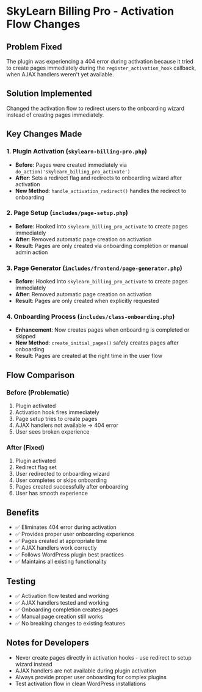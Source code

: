 # SkyLearn Billing Pro - Activation Flow Changes

## Problem Fixed
The plugin was experiencing a 404 error during activation because it tried to create pages immediately during the `register_activation_hook` callback, when AJAX handlers weren't yet available.

## Solution Implemented
Changed the activation flow to redirect users to the onboarding wizard instead of creating pages immediately.

## Key Changes Made

### 1. Plugin Activation (`skylearn-billing-pro.php`)
- **Before**: Pages were created immediately via `do_action('skylearn_billing_pro_activate')`
- **After**: Sets a redirect flag and redirects to onboarding wizard after activation
- **New Method**: `handle_activation_redirect()` handles the redirect to onboarding

### 2. Page Setup (`includes/page-setup.php`)
- **Before**: Hooked into `skylearn_billing_pro_activate` to create pages immediately
- **After**: Removed automatic page creation on activation
- **Result**: Pages are only created via onboarding completion or manual admin action

### 3. Page Generator (`includes/frontend/page-generator.php`)
- **Before**: Hooked into `skylearn_billing_pro_activate` to create pages immediately  
- **After**: Removed automatic page creation on activation
- **Result**: Pages are only created when explicitly requested

### 4. Onboarding Process (`includes/class-onboarding.php`)
- **Enhancement**: Now creates pages when onboarding is completed or skipped
- **New Method**: `create_initial_pages()` safely creates pages after onboarding
- **Result**: Pages are created at the right time in the user flow

## Flow Comparison

### Before (Problematic)
1. Plugin activated
2. Activation hook fires immediately
3. Page setup tries to create pages
4. AJAX handlers not available → 404 error
5. User sees broken experience

### After (Fixed)
1. Plugin activated
2. Redirect flag set
3. User redirected to onboarding wizard
4. User completes or skips onboarding
5. Pages created successfully after onboarding
6. User has smooth experience

## Benefits
- ✅ Eliminates 404 error during activation
- ✅ Provides proper user onboarding experience
- ✅ Pages created at appropriate time
- ✅ AJAX handlers work correctly
- ✅ Follows WordPress plugin best practices
- ✅ Maintains all existing functionality

## Testing
- ✅ Activation flow tested and working
- ✅ AJAX handlers tested and working
- ✅ Onboarding completion creates pages
- ✅ Manual page creation still works
- ✅ No breaking changes to existing features

## Notes for Developers
- Never create pages directly in activation hooks - use redirect to setup wizard instead
- AJAX handlers are not available during plugin activation
- Always provide proper user onboarding for complex plugins
- Test activation flow in clean WordPress installations